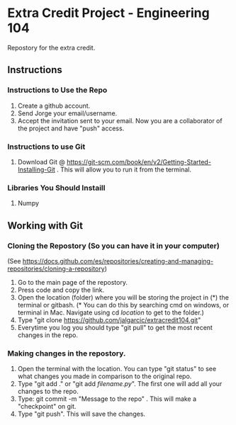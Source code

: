 # Extra Credit Project - Engineering 104

Repostory for the extra credit.

## Instructions 

### Instructions to Use the Repo 
1. Create a github account.
2. Send Jorge your email/username.
3. Accept the invitation sent to your email. Now you are a collaborator of the project and have "push" access.

### Instructions to use Git
1. Download Git @ https://git-scm.com/book/en/v2/Getting-Started-Installing-Git . This will allow you to run it from the terminal.

### Libraries You Should Instaill

1. Numpy

## Working with Git

### Cloning the Repostory (So you can have it in your computer)
(See https://docs.github.com/es/repositories/creating-and-managing-repositories/cloning-a-repository)
1. Go to the main page of the repostory.
2. Press code and copy the link.
3. Open the location (folder) where you will be storing the project in (\*) the terminal or gitbash.
(* You can do this by searching cmd on windows, or terminal in Mac. Navigate using cd *location* to get to the folder.)
5. Type "git clone https://github.com/jalgarcic/extracredit104.git"
6. Everytime you log you should type "git pull" to get the most recent changes in the repo.

### Making changes in the repostory.
1. Open the terminal with the location. You can type "git status" to see what changes you made in comparison to the original repo.
2. Type "git add ." or "git add *filename.py*". The first one will add all your changes to the repo.
3. Type: git commit -m "Message to the repo" . This will make a "checkpoint" on git.
4. Type "git push". This will save the changes. 
